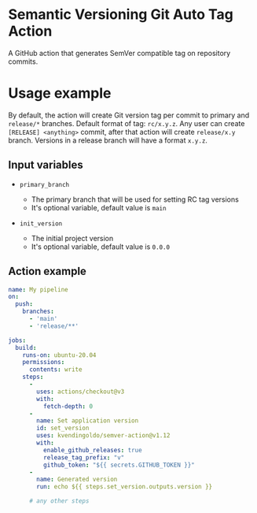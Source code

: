# Semantic Versioning Git Auto Tag Action
A GitHub action that generates SemVer compatible tag on repository commits.

# Usage example
By default, the action will create Git version tag per commit to primary and `release/*` branches. Default format of tag: `rc/x.y.z`.
Any user can create `[RELEASE] <anything>` commit, after that action will create `release/x.y` branch.
Versions in a release branch will have a format `x.y.z`.

## Input variables
* `primary_branch`
  * The primary branch that will be used for setting RC tag versions
  * It's optional variable, default value is `main`

* `init_version`
  * The initial project version
  * It's optional variable, default value is `0.0.0`


## Action example

```yaml
name: My pipeline
on:
  push:
    branches:
      - 'main'
      - 'release/**'

jobs:
  build:
    runs-on: ubuntu-20.04
    permissions:
      contents: write
    steps:
      -
        uses: actions/checkout@v3
        with:
          fetch-depth: 0
      -
        name: Set application version
        id: set_version
        uses: kvendingoldo/semver-action@v1.12
        with:
          enable_github_releases: true
          release_tag_prefix: "v"
          github_token: "${{ secrets.GITHUB_TOKEN }}"
      -
        name: Generated version
        run: echo ${{ steps.set_version.outputs.version }}

      # any other steps
```
